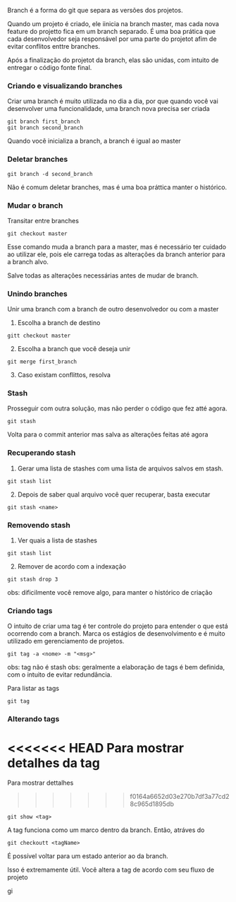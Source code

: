 
Branch é a forma do git que separa as versões dos projetos.

Quando um projeto é criado, ele iinicia na branch master, mas cada nova feature do projetto fica em um branch separado. É uma boa prática que cada desenvolvedor seja responsável por uma parte do projetot afim de evitar conflitos enttre branches.

Após a finalização do projetot da branch, elas são unidas, com intuito de entregar o código fonte final.

### Criando e visualizando branches

Criar uma branch é muito utilizada no dia a dia, por que quando você vai desenvolver uma funcionalidade, uma branch nova precisa ser criada

```
git branch first_branch
git branch second_branch
```

Quando você inicializa a branch, a branch é igual ao master

### Deletar branches

```
git branch -d second_branch
```

Não é comum deletar branches, mas é uma boa práttica manter o histórico.

### Mudar o branch

Transitar entre branches

```
git checkout master
```

Esse comando muda a branch para a master, mas é necessário ter cuidado ao utilizar ele, pois ele carrega todas as alterações da branch anterior para a branch alvo.

Salve todas as alterações necessárias antes de mudar de branch.

### Unindo branches

Unir uma branch com a branch de outro desenvolvedor ou com a master

1) Escolha a branch de destino

```
gitt checkout master
```

2) Escolha a branch que você deseja unir

```
git merge first_branch
```

3) Caso existam conflittos, resolva

### Stash

Prosseguir com outra solução, mas não perder o código que fez atté agora.

```
git stash
```

Volta para o commit anterior mas salva as alterações feitas até agora

### Recuperando stash

1) Gerar uma lista de stashes com uma lista de arquivos salvos em stash.

```
git stash list
```

2) Depois de saber qual arquivo você quer recuperar, basta executar

```
git stash <name>
```

### Removendo stash

1) Ver quais a lista de stashes

```
git stash list
```

2) Remover de acordo com a indexação

```
git stash drop 3
```

obs: dificilmente você remove algo, para manter o histórico de criação

### Criando tags

O intuito de criar uma tag é ter controle do projeto para entender o que está ocorrendo com a branch. Marca os estágios de desenvolvimento e é muito utilizado em gerenciamento de projetos.

```
git tag -a <nome> -m "<msg>"
```

obs: tag não é stash
obs: geralmente  a elaboração de tags é bem definida, com o intuito de evitar redundância.

Para listar as tags

```
git tag
```

### Alterando tags

<<<<<<< HEAD
Para mostrar detalhes da tag
=======
Para mostrar dettalhes 
>>>>>>> f0164a6652d03e270b7df3a77cd28c965d1895db

```
git show <tag>
```

A tag funciona como um marco dentro da branch. Então, atráves do

```
git checkoutt <tagName>
```

É possível voltar para um estado anterior ao da branch.

Isso é extremamente útil. Você altera a tag de acordo com seu fluxo de projeto

gi